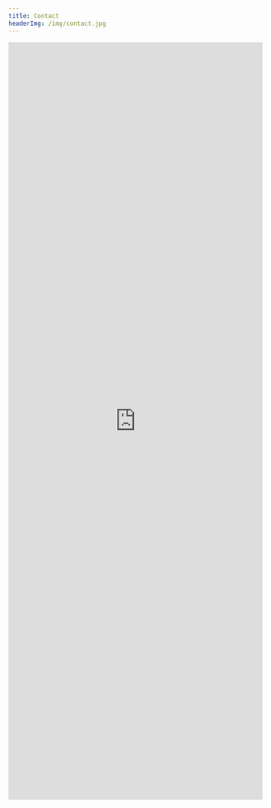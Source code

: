 ```yaml
---
title: Contact
headerImg: /img/contact.jpg
---
```


<iframe src="https://docs.google.com/forms/d/e/1FAIpQLSdwmY9eemXx9oY0aA9nuXib6Q7CF1RoOeS2G9n2CwRvRetXJA/viewform?embedded=true" width="100%" height="1500" frameborder="0" marginheight="0" marginwidth="0">Chargement...</iframe>
